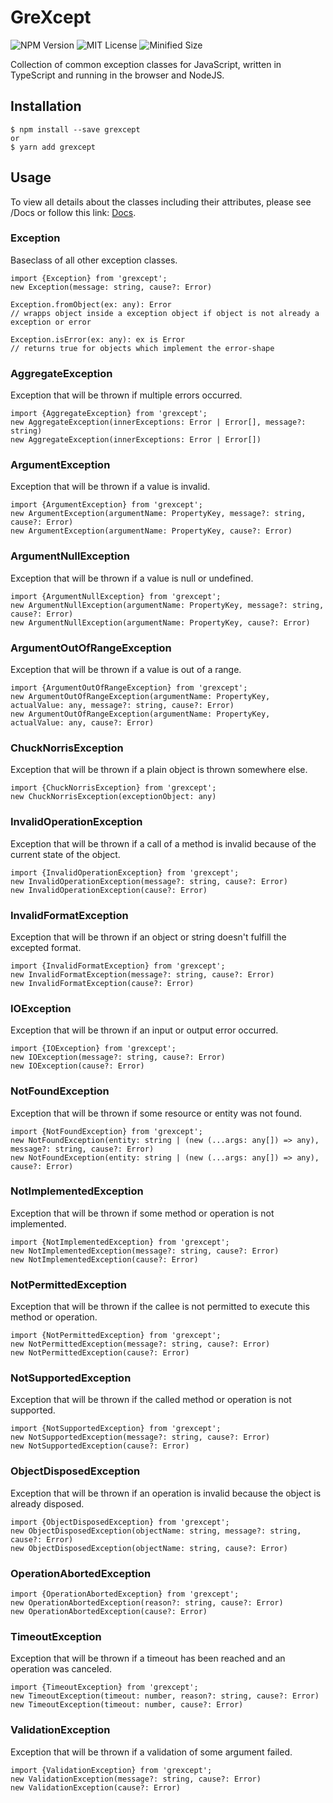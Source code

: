 
# GreXcept

![NPM Version](https://img.shields.io/npm/v/grexcept)
![MIT License](https://img.shields.io/npm/l/grexcept)
![Minified Size](https://img.shields.io/bundlephobia/min/grexcept)

Collection of common exception classes for JavaScript, written in TypeScript
and running in the browser and NodeJS.

## Installation

```
$ npm install --save grexcept
or
$ yarn add grexcept
```

## Usage
To view all details about the classes including their attributes, please see /Docs or
follow this link: [Docs](https://htmlpreview.github.io/?https://raw.githubusercontent.com/wassy92x/grexcept/main/Docs/index.html).

### Exception
Baseclass of all other exception classes.
```
import {Exception} from 'grexcept';
new Exception(message: string, cause?: Error)

Exception.fromObject(ex: any): Error
// wrapps object inside a exception object if object is not already a exception or error

Exception.isError(ex: any): ex is Error
// returns true for objects which implement the error-shape
```

### AggregateException
Exception that will be thrown if multiple errors occurred.
```
import {AggregateException} from 'grexcept';
new AggregateException(innerExceptions: Error | Error[], message?: string)
new AggregateException(innerExceptions: Error | Error[])
```

### ArgumentException
Exception that will be thrown if a value is invalid.
```
import {ArgumentException} from 'grexcept';
new ArgumentException(argumentName: PropertyKey, message?: string, cause?: Error)
new ArgumentException(argumentName: PropertyKey, cause?: Error)
```

### ArgumentNullException
Exception that will be thrown if a value is null or undefined.
```
import {ArgumentNullException} from 'grexcept';
new ArgumentNullException(argumentName: PropertyKey, message?: string, cause?: Error)
new ArgumentNullException(argumentName: PropertyKey, cause?: Error)
```

### ArgumentOutOfRangeException
Exception that will be thrown if a value is out of a range.
```
import {ArgumentOutOfRangeException} from 'grexcept';
new ArgumentOutOfRangeException(argumentName: PropertyKey, actualValue: any, message?: string, cause?: Error)
new ArgumentOutOfRangeException(argumentName: PropertyKey, actualValue: any, cause?: Error)
```

### ChuckNorrisException
Exception that will be thrown if a plain object is thrown somewhere else.
```
import {ChuckNorrisException} from 'grexcept';
new ChuckNorrisException(exceptionObject: any)
```

### InvalidOperationException
Exception that will be thrown if a call of a method is invalid because of the current state of the object.
```
import {InvalidOperationException} from 'grexcept';
new InvalidOperationException(message?: string, cause?: Error)
new InvalidOperationException(cause?: Error)
```

### InvalidFormatException
Exception that will be thrown if an object or string doesn't fulfill the excepted format.
```
import {InvalidFormatException} from 'grexcept';
new InvalidFormatException(message?: string, cause?: Error)
new InvalidFormatException(cause?: Error)
```

### IOException
Exception that will be thrown if an input or output error occurred.
```
import {IOException} from 'grexcept';
new IOException(message?: string, cause?: Error)
new IOException(cause?: Error)
```

### NotFoundException
Exception that will be thrown if some resource or entity was not found.
```
import {NotFoundException} from 'grexcept';
new NotFoundException(entity: string | (new (...args: any[]) => any), message?: string, cause?: Error)
new NotFoundException(entity: string | (new (...args: any[]) => any), cause?: Error)
```

### NotImplementedException
Exception that will be thrown if some method or operation is not implemented.
```
import {NotImplementedException} from 'grexcept';
new NotImplementedException(message?: string, cause?: Error)
new NotImplementedException(cause?: Error)
```

### NotPermittedException
Exception that will be thrown if the callee is not permitted to execute this method or operation.
```
import {NotPermittedException} from 'grexcept';
new NotPermittedException(message?: string, cause?: Error)
new NotPermittedException(cause?: Error)
```

### NotSupportedException
Exception that will be thrown if the called method or operation is not supported.
```
import {NotSupportedException} from 'grexcept';
new NotSupportedException(message?: string, cause?: Error)
new NotSupportedException(cause?: Error)
```

### ObjectDisposedException
Exception that will be thrown if an operation is invalid because the object is already disposed.
```
import {ObjectDisposedException} from 'grexcept';
new ObjectDisposedException(objectName: string, message?: string, cause?: Error)
new ObjectDisposedException(objectName: string, cause?: Error)
```

### OperationAbortedException
```
import {OperationAbortedException} from 'grexcept';
new OperationAbortedException(reason?: string, cause?: Error)
new OperationAbortedException(cause?: Error)
```

### TimeoutException
Exception that will be thrown if a timeout has been reached and an operation was canceled.
```
import {TimeoutException} from 'grexcept';
new TimeoutException(timeout: number, reason?: string, cause?: Error)
new TimeoutException(timeout: number, cause?: Error)
```

### ValidationException
Exception that will be thrown if a validation of some argument failed.
```
import {ValidationException} from 'grexcept';
new ValidationException(message?: string, cause?: Error)
new ValidationException(cause?: Error)
```
